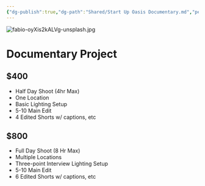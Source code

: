 ```yaml
---
{"dg-publish":true,"dg-path":"Shared/Start Up Oasis Documentary.md","permalink":"/shared/start-up-oasis-documentary/"}
---
```


![fabio-oyXis2kALVg-unsplash.jpg](/img/user/Files/fabio-oyXis2kALVg-unsplash.jpg)
# Documentary Project 
## $400

- Half Day Shoot (4hr Max)
- One Location
- Basic Lighting Setup
- 5-10 Main Edit
- 4 Edited Shorts w/ captions, etc

## $800

- Full Day Shoot (8 Hr Max)
- Multiple Locations
- Three-point Interview Lighting Setup
- 5-10 Main Edit
- 6 Edited Shorts w/ captions, etc
